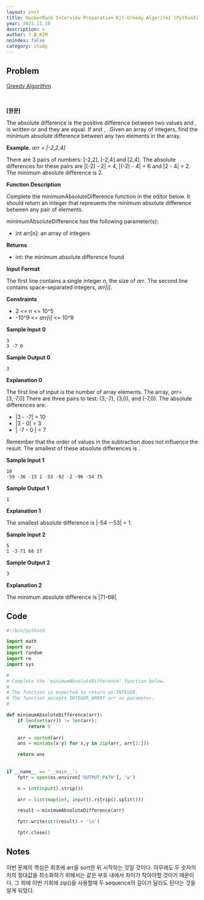 ```yaml
---
layout: post
title: HackerRank Interview Preparation Kit-Greedy Algoritm1 (Python3)
year: 2021.11.18
description: >
author: Y.B.KIM
noindex: false
category: study
---
```

**Problem**
---
[Greedy Algorithm](https://www.hackerrank.com/challenges/minimum-absolute-difference-in-an-array/problem?isFullScreen=true&h_l=interview&playlist_slugs%5B%5D=interview-preparation-kit&playlist_slugs%5B%5D=greedy-algorithms)

<br>

**[원문]**

The absolute difference is the positive difference between two values  and , is written  or  and they are equal. If  and , . Given an array of integers, find the minimum absolute difference between any two elements in the array.

**Example.**  *arr = [-2,2,4]*

There are 3 pairs of numbers: [-2,2], [-2,4] and [2,4]. The absolute differences for these pairs are \|(-2) - 2\| = 4, \|(-2) - 4\| = 6 and \|2 - 4\| = 2. The minimum absolute difference is 2.

**Function Description**

Complete the minimumAbsoluteDifference function in the editor below. It should return an integer that represents the minimum absolute difference between any pair of elements.

minimumAbsoluteDifference has the following parameter(s):

* int arr[n]: an array of integers

**Returns**

* int: the minimum absolute difference found

**Input Format**

The first line contains a single integer *n*, the size of *arr*.
The second line contains  space-separated integers, *arr[i]*.

**Constraints**

* 2 <= n <= 10^5
* -10^9 <= *arr[i]* <= 10^9


**Sample Input 0**

```
3
3 -7 0
```

**Sample Output 0**

```
3
```

**Explanation 0**

The first line of input is the number of array elements. The array, *arr*=[3,-7,0] There are three pairs to test: (3,-7), (3,0), and (-7,0). The absolute differences are:

* \|3 - -7\| = 10
* \|3 - 0\| = 3
* \| -7 - 0 \| = 7


Remember that the order of values in the subtraction does not influence the result. The smallest of these absolute differences is .

**Sample Input 1**

```
10
-59 -36 -13 1 -53 -92 -2 -96 -54 75
```

**Sample Output 1**

```
1
```

**Explanation 1**

The smallest absolute difference is \|-54 --53\| = 1.

**Sample Input 2**

```
5
1 -3 71 68 17
```

**Sample Output 2**

```
3
```

**Explanation 2**

The minimum absolute difference is \|71-68\|.



**Code**
---

``` python
#!/bin/python3

import math
import os
import random
import re
import sys

#
# Complete the 'minimumAbsoluteDifference' function below.
#
# The function is expected to return an INTEGER.
# The function accepts INTEGER_ARRAY arr as parameter.
#

def minimumAbsoluteDifference(arr):
    if len(set(arr)) != len(arr):
        return 0
    
    arr = sorted(arr)
    ans = min(abs(x-y) for x,y in zip(arr, arr[1:]))

    return ans
            
            
if __name__ == '__main__':
    fptr = open(os.environ['OUTPUT_PATH'], 'w')

    n = int(input().strip())

    arr = list(map(int, input().rstrip().split()))

    result = minimumAbsoluteDifference(arr)

    fptr.write(str(result) + '\n')

    fptr.close()

```

**Notes**
---

이번 문제의 핵심은 최초에 arr을 sort한 뒤 시작하는 것일 것이다. 아무래도 두 숫자의 차의 절대값을 최소화하기 위해서는 같은 부호 내에서 차이가 작아야할 것이기 때문이다.
그 외에 이번 기회에 zip()을 사용할때 두 sequence의 길이가 달라도 된다는 것을 알게 되었다. <br><br>


<script type="text/javascript" src="https://cdnjs.buymeacoffee.com/1.0.0/button.prod.min.js" data-name="bmc-button" data-slug="ybkim95" data-color="#FFDD00" data-emoji=""  data-font="Comic" data-text="Buy me a coffee" data-outline-color="#000000" data-font-color="#000000" data-coffee-color="#ffffff" ></script>

